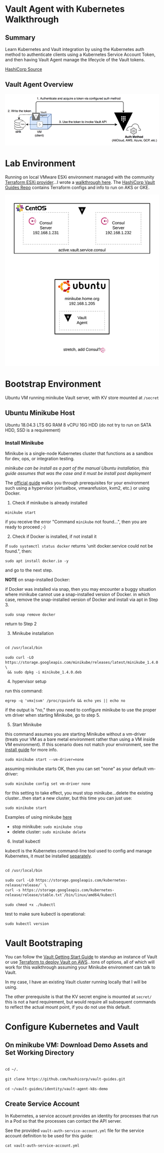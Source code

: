 # Vault Agent with Kubernetes Walkthrough

## Summary

Learn Kubernetes and Vault integration by using the Kubernetes auth method to authenticate clients using a Kubernetes Service Account Token, and then having Vault Agent manage the lifecycle of the Vault tokens.

[HashiCorp Source](https://learn.hashicorp.com/vault/identity-access-management/vault-agent-k8s)

## Vault Agent Overview

![diagram](/use-cases/vault-agent-kubernetes/images/overview-vault-agent.png)

# Lab Environment

Running on local VMware ESXi environment managed with the community [Terraform ESXi provider](https://github.com/josenk/terraform-provider-esxi)...I wrote a [walkthrough here](https://github.com/raygj/terraform-content/blob/master/esxi/terraform%20esxi%20provider%20walkthrough.md). The [HashiCorp Vault Guides Repo](https://github.com/hashicorp/vault-guides/tree/master/identity/vault-agent-k8s-demo) contains Terraform configs and info to run on AKS or GKE.

![diagram](/use-cases/vault-agent-kubernetes/images/vault-agent-k8s-lab.png)

# Bootstrap Environment

Ubuntu VM running minikube
Vault server, with KV store mounted at `/secret`


## Ubuntu Minikube Host

Ubuntu 18.04.3 LTS
6G  RAM
8  vCPU
16G HDD (do not try to run on SATA HDD, SSD is a requirement)

### Install Minikube

Minikube is a single-node Kubernetes cluster that functions as a sandbox for dev, ops, or integration testing.

_minikube can be install as a part of the manual Ubuntu installation, this guide assumes that was the case and it must be install post deployment_

The [official guide](https://kubernetes.io/docs/tasks/tools/install-minikube/) walks you through prerequisites for your environment such using a hypervisor (virtualbox, vmwarefusion, kvm2, etc.) or using Docker.

1. Check if minikube is already installed

`minikube start`

if you receive the error "Command `minikube` not found...", then you are ready to proceed ;-)

2. Check if Docker is installed, if not install it

if `sudo systemctl status docker` returns 'unit docker.service could not be found.", then:

`sudo apt install docker.io -y`

and go to the next step.

**NOTE** on snap-installed Docker:

if Docker was installed via snap, then you may encounter a buggy situation where minikube cannot use a snap-installed version of Docker. in which case, remove the snap-installed version of Docker and install via apt in Step 3.

`sudo snap remove docker`

return to Step 2

3. Minikube installation

```

cd /usr/local/bin

sudo curl -LO https://storage.googleapis.com/minikube/releases/latest/minikube_1.4.0.deb \
 && sudo dpkg -i minikube_1.4.0.deb

```

4. hypervisor setup

run this command:

`egrep -q 'vmx|svm' /proc/cpuinfo && echo yes || echo no`

if the output is "no," then you need to configure minikube to use the proper vm driver when starting Minikube, go to step 5.



5. Start Minikube

this command assumes you are starting Minikube without a vm-driver (treats your VM as a bare metal environment rather than using a VM inside VM environment). If this scenario does not match your environment, see the [install guide](https://minikube.sigs.k8s.io/docs/start/linux/) for more info.

`sudo minikube start --vm-driver=none`

assuming minikube starts OK, then you can set "none" as your default vm-driver:

`sudo minikube config set vm-driver none`

for this setting to take effect, you must stop minikube...delete the existing cluster...then start a new cluster, but this time you can just use:

`sudo minikube start`

Examples of using minikube [here](https://minikube.sigs.k8s.io/docs/examples/)

- stop minikube: `sudo minikube stop`
- delete cluster: `sudo minikube delete`

6. Install kubectl

kubectl is the Kubernetes command-line tool used to config and manage Kubernetes, it must be installed [separately](https://kubernetes.io/docs/tasks/tools/install-kubectl/#install-kubectl-on-linux).

```

cd /usr/local/bin

sudo curl -LO https://storage.googleapis.com/kubernetes-release/release/` \
curl -s https://storage.googleapis.com/kubernetes-release/release/stable.txt`/bin/linux/amd64/kubectl

sudo chmod +x ./kubectl

```

test to make sure kubectl is operational:

`sudo kubectl version`


# Vault Bootstraping

You can follow the [Vault Getting Start Guide](https://learn.hashicorp.com/vault/getting-started/install) to standup an instance of Vault or use [Terraform to deploy Vault on AWS](https://github.com/raygj/vault-content/tree/master/vault-aws-demo-instance)...tons of options, all of which will work for this walkthrough assuming your Minikube environment can talk to Vault.

In my case, I have an existing Vault cluster running locally that I will be using.

The other prerequisite is that the KV secret engine is mounted at `secret/` this is not a hard requirement, but would require all subsequent commands to reflect the actual mount point, if you do not use this default.

# Configure Kubernetes and Vault

## On minikube VM: Download Demo Assets and Set Working Directory

```

cd ~/.

git clone https://github.com/hashicorp/vault-guides.git

cd ~/vault-guides/identity/vault-agent-k8s-demo

```

## Create Service Account

In Kubernetes, a service account provides an identity for processes that run in a Pod so that the processes can contact the API server.

See the provided `vault-auth-service-account.yml` file for the service account definition to be used for this guide:

`cat vault-auth-service-account.yml`


